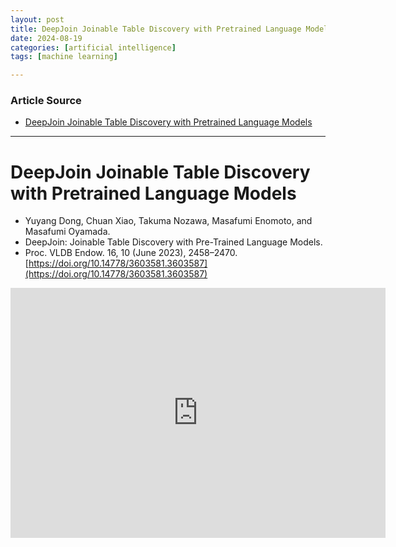 ```yaml
---
layout: post
title: DeepJoin Joinable Table Discovery with Pretrained Language Models
date: 2024-08-19
categories: [artificial intelligence]
tags: [machine learning]

---
```


### Article Source


* [DeepJoin Joinable Table Discovery with Pretrained Language Models](https://www.youtube.com/watch?v=ZKk9OuobJxo)

---



# DeepJoin Joinable Table Discovery with Pretrained Language Models

* Yuyang Dong, Chuan Xiao, Takuma Nozawa, Masafumi Enomoto, and Masafumi Oyamada.
* DeepJoin: Joinable Table Discovery with Pre-Trained Language Models. 
* Proc. VLDB Endow. 16, 10 (June 2023), 2458–2470. [https://doi.org/10.14778/3603581.3603587](https://doi.org/10.14778/3603581.3603587)

<iframe width="600" height="400" src="https://www.youtube.com/embed/ZKk9OuobJxo?si=U_dlmh8Wyzy3CJEa" title="YouTube video player" frameborder="0" allow="accelerometer; autoplay; clipboard-write; encrypted-media; gyroscope; picture-in-picture; web-share" referrerpolicy="strict-origin-when-cross-origin" allowfullscreen></iframe>